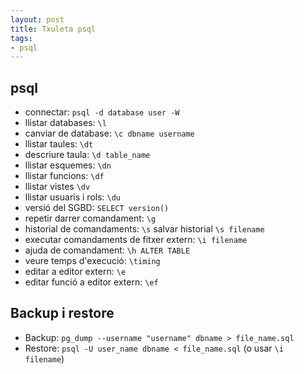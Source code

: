 ```yaml
---
layout: post
title: Txuleta psql
tags:
- psql
---
```


## psql

* connectar: `psql -d database user -W`
* llistar databases: `\l`
* canviar de database: `\c dbname username`
* llistar taules: `\dt`
* descriure taula: `\d table_name`
* llistar esquemes: `\dn`
* llistar funcions: `\df`
* llistar vistes `\dv`
* llistar usuaris i rols: `\du`
* versió del SGBD: `SELECT version()`
* repetir darrer comandament: `\g`
* historial de comandaments: `\s` salvar historial `\s filename`
* executar comandaments de fitxer extern: `\i filename`
* ajuda de comandament: `\h ALTER TABLE`
* veure temps d'execució: `\timing`
* editar a editor extern: `\e`
* editar funció a editor extern: `\ef`


## Backup i restore

* Backup: `pg_dump --username "username" dbname > file_name.sql`
* Restore: `psql -U user_name dbname < file_name.sql` (o usar `\i filename`)
